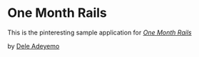 # One Month Rails

This is the pinteresting sample application for
[*One Month Rails*](http://onemonthrails.com)

by [Dele Adeyemo](http://www.vituotechnologies.com)
